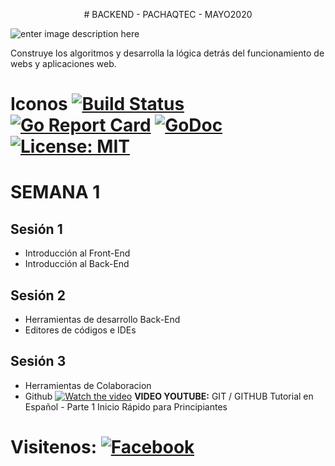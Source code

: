 <p align="center">
# BACKEND - PACHAQTEC - MAYO2020

![enter image description here](https://www.pachaqtec.edu.pe/img/whatsappImageBE.png)

Construye los algoritmos y desarrolla la lógica detrás del funcionamiento de webs y aplicaciones web.
# Iconos [![Build Status](https://travis-ci.com/shomali11/go-interview.svg?branch=master)](https://travis-ci.com/shomali11/go-interview) [![Go Report Card](https://goreportcard.com/badge/github.com/shomali11/go-interview)](https://goreportcard.com/report/github.com/shomali11/go-interview) [![GoDoc](https://godoc.org/github.com/shomali11/go-interview?status.svg)](https://godoc.org/github.com/shomali11/go-interview) [![License: MIT](https://img.shields.io/badge/License-MIT-yellow.svg)](https://opensource.org/licenses/MIT)

# SEMANA 1

## Sesión 1

- Introducción al Front-End  
- Introducción al Back-End  


## Sesión 2

- Herramientas de desarrollo Back-End
- Editores de códigos e IDEs

## Sesión 3

- Herramientas de Colaboracion 
- Github
[![Watch the video](https://cdn.icon-icons.com/icons2/195/PNG/256/YouTube_23392.png)](https://www.youtube.com/watch?v=hWglK8nWh60)
**VIDEO YOUTUBE:** GIT / GITHUB Tutorial en Español - Parte 1   Inicio Rápido para Principiantes 

# Visitenos: [![Facebook](https://icon-icons.com/icons2/1269/PNG/64/1497553311-103_84832.png)](https://fb.com)


